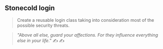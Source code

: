 ## Stonecold login

>Create a reusable login class taking into consideration most of the possible security threats.


>_"Above all else, guard your affections. For they influence everything else in your life."_ ✍ ✍
